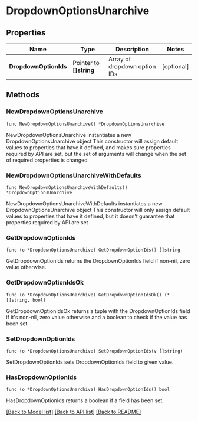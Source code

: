 # DropdownOptionsUnarchive

## Properties

Name | Type | Description | Notes
------------ | ------------- | ------------- | -------------
**DropdownOptionIds** | Pointer to **[]string** | Array of dropdown option IDs | [optional] 

## Methods

### NewDropdownOptionsUnarchive

`func NewDropdownOptionsUnarchive() *DropdownOptionsUnarchive`

NewDropdownOptionsUnarchive instantiates a new DropdownOptionsUnarchive object
This constructor will assign default values to properties that have it defined,
and makes sure properties required by API are set, but the set of arguments
will change when the set of required properties is changed

### NewDropdownOptionsUnarchiveWithDefaults

`func NewDropdownOptionsUnarchiveWithDefaults() *DropdownOptionsUnarchive`

NewDropdownOptionsUnarchiveWithDefaults instantiates a new DropdownOptionsUnarchive object
This constructor will only assign default values to properties that have it defined,
but it doesn't guarantee that properties required by API are set

### GetDropdownOptionIds

`func (o *DropdownOptionsUnarchive) GetDropdownOptionIds() []string`

GetDropdownOptionIds returns the DropdownOptionIds field if non-nil, zero value otherwise.

### GetDropdownOptionIdsOk

`func (o *DropdownOptionsUnarchive) GetDropdownOptionIdsOk() (*[]string, bool)`

GetDropdownOptionIdsOk returns a tuple with the DropdownOptionIds field if it's non-nil, zero value otherwise
and a boolean to check if the value has been set.

### SetDropdownOptionIds

`func (o *DropdownOptionsUnarchive) SetDropdownOptionIds(v []string)`

SetDropdownOptionIds sets DropdownOptionIds field to given value.

### HasDropdownOptionIds

`func (o *DropdownOptionsUnarchive) HasDropdownOptionIds() bool`

HasDropdownOptionIds returns a boolean if a field has been set.


[[Back to Model list]](../README.md#documentation-for-models) [[Back to API list]](../README.md#documentation-for-api-endpoints) [[Back to README]](../README.md)


